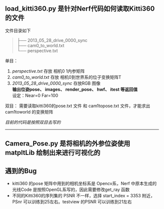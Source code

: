## load_kitti360.py 是针对Nerf代码如何读取Kitti360的文件

文件目录如下

>├── 2013_05_28_drive_0000_sync  
>├── cam0_to_world.txt  
>└── perspective.txt  

单目：
1. *perspective.txt* 存放 相机0 1内参矩阵  
2. *cam0_to_world.txt* 存放 相机0到世界系的位子变换矩阵T  
3. *2013_05_28_drive_0000_sync* 存放RGB 图像  
**输出位姿pose、 images、 render_pose、 hwf、 itest 等返回值**  
设定：Near=0 Far=100

双目：
需要读取kitti360的pose.txt 文件 和 cam1topose.txt 文件，才能求出cam1toworld 的变换矩阵

*目前的代码是按照双目去写的*
***
## Camera_Pose.py 是将相机的外参位姿使用matpltLib 绘制出来进行可视化的

## 遇到的Bug
* kitti360 的pose 矩阵中用到的相机坐标系是 Opencv系，Nerf 中原本生成的光线Code 是按照OpenGL系写的，因此需要修改get_ray 函数
* 不同的Kitti360的序列集的 PSNR 不一样，选择 start_index = 3353 附近，PSnr 可以训练到25左右。testview 的PSNR 可以训练到21左右
